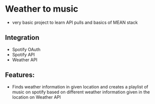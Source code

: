 # Weather to music

- very basic project to learn API pulls and basics of MEAN stack

## Integration
- Spotify OAuth
- Spotify API
- Weather API

## Features:
- Finds weather information in given location and creates a playlist of music on spotify based on different weather information given in the location on Weather API
